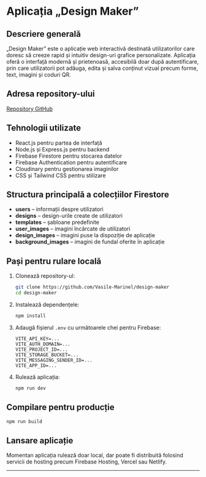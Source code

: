 # Aplicația „Design Maker”

## Descriere generală
„Design Maker” este o aplicație web interactivă destinată utilizatorilor care doresc să creeze rapid și intuitiv design-uri grafice personalizate. Aplicația oferă o interfață modernă și prietenoasă, accesibilă doar după autentificare, prin care utilizatorii pot adăuga, edita și salva conținut vizual precum forme, text, imagini și coduri QR.

## Adresa repository-ului
[Repository GitHub](https://github.com/Vasile-Marinel/design-maker)

## Tehnologii utilizate
- React.js pentru partea de interfață
- Node.js și Express.js pentru backend
- Firebase Firestore pentru stocarea datelor
- Firebase Authentication pentru autentificare
- Cloudinary pentru gestionarea imaginilor
- CSS și Tailwind CSS pentru stilizare

## Structura principală a colecțiilor Firestore
- **users** – informații despre utilizatori
- **designs** – design-urile create de utilizatori
- **templates** – șabloane predefinite
- **user_images** – imagini încărcate de utilizatori
- **design_images** – imagini puse la dispoziție de aplicație
- **background_images** – imagini de fundal oferite în aplicație

## Pași pentru rulare locală
1. Clonează repository-ul:
    ```bash
    git clone https://github.com/Vasile-Marinel/design-maker
    cd design-maker
    ```

2. Instalează dependențele:
    ```bash
    npm install
    ```

3. Adaugă fișierul `.env` cu următoarele chei pentru Firebase:
    ```
    VITE_API_KEY=...
    VITE_AUTH_DOMAIN=...
    VITE_PROJECT_ID=...
    VITE_STORAGE_BUCKET=...
    VITE_MESSAGING_SENDER_ID=...
    VITE_APP_ID=...
    ```

4. Rulează aplicația:
    ```bash
    npm run dev
    ```

## Compilare pentru producție
```bash
npm run build
```

## Lansare aplicație
Momentan aplicația rulează doar local, dar poate fi distribuită folosind servicii de hosting precum Firebase Hosting, Vercel sau Netlify.

---
